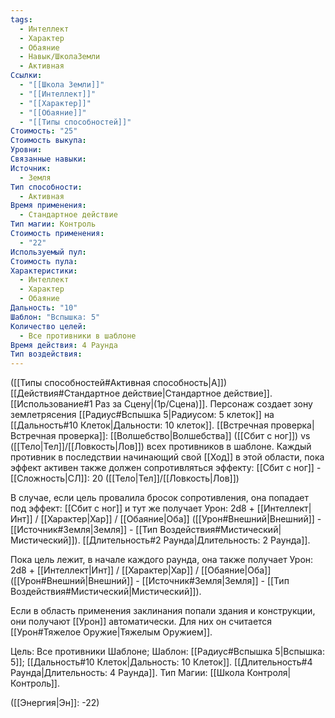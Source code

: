 ```yaml
---
tags:
  - Интеллект
  - Характер
  - Обаяние
  - Навык/ШколаЗемли
  - Активная
Ссылки:
  - "[[Школа Земли]]"
  - "[[Интеллект]]"
  - "[[Характер]]"
  - "[[Обаяние]]"
  - "[[Типы способностей]]"
Стоимость: "25"
Стоимость выкупа: 
Уровни: 
Связанные навыки: 
Источник:
  - Земля
Тип способности:
  - Активная
Время применения:
  - Стандартное действие
Тип магии: Контроль
Стоимость применения:
  - "22"
Используемый пул: 
Стоимость пула: 
Характеристики:
  - Интеллект
  - Характер
  - Обаяние
Дальность: "10"
Шаблон: "Вспышка: 5"
Количество целей:
  - Все противники в шаблоне
Время действия: 4 Раунда
Тип воздействия:
---
```

([[Типы способностей#Активная способность|А]]) [[Действия#Стандартное действие|Стандартное действие]]. [[Использование#1 Раз за Сцену|(1р/Сцена)]]. Персонаж создает зону землетрясения [[Радиус#Вспышка 5|Радиусом: 5 клеток]] на [[Дальность#10 Клеток|Дальности: 10 клеток]]. [[Встречная проверка|Встречная проверка]]: [[Волшебство|Волшебства]] ([[Сбит с ног]]) vs ([[Тело|Тел]]/[[Ловкость|Лов]]) всех противников в шаблоне. Каждый противник в последствии начинающий свой [[Ход]] в этой области, пока эффект активен также должен сопротивляться эффекту: [[Сбит с ног]] - [[Сложность|СЛ]]: 20 ([[Тело|Тел]]/[[Ловкость|Лов]])

В случае, если цель провалила бросок сопротивления, она попадает под эффект: [[Сбит с ног]] и тут же получает Урон: 2d8 + [[Интеллект|Инт]] / [[Характер|Хар]] / [[Обаяние|Оба]] ([[Урон#Внешний|Внешний]] - [[Источник#Земля|Земля]] - [[Тип Воздействия#Мистический|Мистический]]). [[Длительность#2 Раунда|Длительность: 2 Раунда]]. 

Пока цель лежит, в начале каждого раунда, она также получает Урон: 2d8 + [[Интеллект|Инт]] / [[Характер|Хар]] / [[Обаяние|Оба]] ([[Урон#Внешний|Внешний]] - [[Источник#Земля|Земля]] - [[Тип Воздействия#Мистический|Мистический]]).

Если в область применения заклинания попали здания и конструкции, они получают [[Урон]] автоматически. Для них он считается [[Урон#Тяжелое Оружие|Тяжелым Оружием]]. 

Цель: Все противники Шаблоне; Шаблон: [[Радиус#Вспышка 5|Вспышка: 5]]; [[Дальность#10 Клеток|Дальность: 10 Клеток]]. [[Длительность#4 Раунда|Длительность: 4 Раунда]]. Тип Магии: [[Школа Контроля|Контроль]].

([[Энергия|Эн]]: -22)